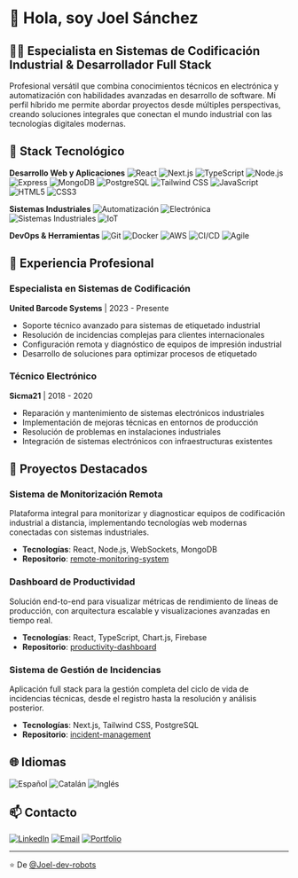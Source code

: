 # 👋 Hola, soy Joel Sánchez

## 👨‍💻 Especialista en Sistemas de Codificación Industrial & Desarrollador Full Stack

Profesional versátil que combina conocimientos técnicos en electrónica y automatización con habilidades avanzadas en desarrollo de software. Mi perfil híbrido me permite abordar proyectos desde múltiples perspectivas, creando soluciones integrales que conectan el mundo industrial con las tecnologías digitales modernas.

## 🔧 Stack Tecnológico

**Desarrollo Web y Aplicaciones**
![React](https://img.shields.io/badge/-React-61DAFB?style=flat-square&logo=react&logoColor=black)
![Next.js](https://img.shields.io/badge/-Next.js-000000?style=flat-square&logo=next.js&logoColor=white)
![TypeScript](https://img.shields.io/badge/-TypeScript-3178C6?style=flat-square&logo=typescript&logoColor=white)
![Node.js](https://img.shields.io/badge/-Node.js-339933?style=flat-square&logo=node.js&logoColor=white)
![Express](https://img.shields.io/badge/-Express-000000?style=flat-square&logo=express&logoColor=white)
![MongoDB](https://img.shields.io/badge/-MongoDB-47A248?style=flat-square&logo=mongodb&logoColor=white)
![PostgreSQL](https://img.shields.io/badge/-PostgreSQL-336791?style=flat-square&logo=postgresql&logoColor=white)
![Tailwind CSS](https://img.shields.io/badge/-Tailwind_CSS-38B2AC?style=flat-square&logo=tailwind-css&logoColor=white)
![JavaScript](https://img.shields.io/badge/-JavaScript-F7DF1E?style=flat-square&logo=javascript&logoColor=black)
![HTML5](https://img.shields.io/badge/-HTML5-E34F26?style=flat-square&logo=html5&logoColor=white)
![CSS3](https://img.shields.io/badge/-CSS3-1572B6?style=flat-square&logo=css3&logoColor=white)

**Sistemas Industriales**
![Automatización](https://img.shields.io/badge/-Automatización-FF4500?style=flat-square)
![Electrónica](https://img.shields.io/badge/-Electrónica-008080?style=flat-square)
![Sistemas Industriales](https://img.shields.io/badge/-Sistemas_Industriales-6C5CE7?style=flat-square)
![IoT](https://img.shields.io/badge/-IoT-3498DB?style=flat-square&logo=iot&logoColor=white)

**DevOps & Herramientas**
![Git](https://img.shields.io/badge/-Git-F05032?style=flat-square&logo=git&logoColor=white)
![Docker](https://img.shields.io/badge/-Docker-2496ED?style=flat-square&logo=docker&logoColor=white)
![AWS](https://img.shields.io/badge/-AWS-232F3E?style=flat-square&logo=amazon-aws&logoColor=white)
![CI/CD](https://img.shields.io/badge/-CI/CD-4479A1?style=flat-square&logo=github-actions&logoColor=white)
![Agile](https://img.shields.io/badge/-Agile-83B81A?style=flat-square&logo=agile&logoColor=white)

## 💼 Experiencia Profesional

### Especialista en Sistemas de Codificación
**United Barcode Systems** | 2023 - Presente
- Soporte técnico avanzado para sistemas de etiquetado industrial
- Resolución de incidencias complejas para clientes internacionales
- Configuración remota y diagnóstico de equipos de impresión industrial
- Desarrollo de soluciones para optimizar procesos de etiquetado

### Técnico Electrónico
**Sicma21** | 2018 - 2020
- Reparación y mantenimiento de sistemas electrónicos industriales
- Implementación de mejoras técnicas en entornos de producción
- Resolución de problemas en instalaciones industriales
- Integración de sistemas electrónicos con infraestructuras existentes

## 🚀 Proyectos Destacados

### Sistema de Monitorización Remota
Plataforma integral para monitorizar y diagnosticar equipos de codificación industrial a distancia, implementando tecnologías web modernas conectadas con sistemas industriales.
- **Tecnologías**: React, Node.js, WebSockets, MongoDB
- **Repositorio**: [remote-monitoring-system](https://github.com/Joel-dev-robots/remote-monitoring-system)

### Dashboard de Productividad
Solución end-to-end para visualizar métricas de rendimiento de líneas de producción, con arquitectura escalable y visualizaciones avanzadas en tiempo real.
- **Tecnologías**: React, TypeScript, Chart.js, Firebase
- **Repositorio**: [productivity-dashboard](https://github.com/Joel-dev-robots/productivity-dashboard)

### Sistema de Gestión de Incidencias
Aplicación full stack para la gestión completa del ciclo de vida de incidencias técnicas, desde el registro hasta la resolución y análisis posterior.
- **Tecnologías**: Next.js, Tailwind CSS, PostgreSQL
- **Repositorio**: [incident-management](https://github.com/Joel-dev-robots/incident-management)

## 🌐 Idiomas

![Español](https://img.shields.io/badge/-Español_(Nativo)-red?style=flat-square)
![Catalán](https://img.shields.io/badge/-Catalán_(Nativo)-blue?style=flat-square)
![Inglés](https://img.shields.io/badge/-Inglés_(C1)-green?style=flat-square)

## 📫 Contacto

[![LinkedIn](https://img.shields.io/badge/-LinkedIn-0077B5?style=flat-square&logo=linkedin&logoColor=white)](https://linkedin.com/in/joel-sanchez-martinez)
[![Email](https://img.shields.io/badge/-Email-D14836?style=flat-square&logo=gmail&logoColor=white)](mailto:joelschzmrtz@gmail.com)
[![Portfolio](https://img.shields.io/badge/-Portfolio-000000?style=flat-square&logo=react&logoColor=white)](https://joel-sanchez-portfolio.vercel.app)

---

⭐️ De [@Joel-dev-robots](https://github.com/Joel-dev-robots)
